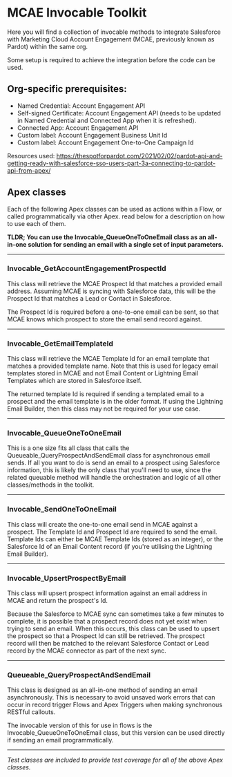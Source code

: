 # MCAE Invocable Toolkit

Here you will find a collection of invocable methods to integrate Salesforce with Marketing Cloud Account Engagement (MCAE, previously known as Pardot) within the same org.

Some setup is required to achieve the integration before the code can be used.

## Org-specific prerequisites:

- Named Credential: Account Engagement API
- Self-signed Certificate: Account Engagement API (needs to be updated in Named Credential and Connected App when it is refreshed).
- Connected App: Account Engagement API
- Custom label: Account Engagement Business Unit Id
- Custom label: Account Engagement One-to-One Campaign Id

Resources used: https://thespotforpardot.com/2021/02/02/pardot-api-and-getting-ready-with-salesforce-sso-users-part-3a-connecting-to-pardot-api-from-apex/

## Apex classes

Each of the following Apex classes can be used as actions within a Flow, or called programmatically via other Apex. read below for a description on how to use each of them.

**TLDR; You can use the Invocable_QueueOneToOneEmail class as an all-in-one solution for sending an email with a single set of input parameters.**

---

### Invocable_GetAccountEngagementProspectId

This class will retrieve the MCAE Prospect Id that matches a provided email address. Assuming MCAE is syncing with Salesforce data, this will be the Prospect Id that matches a Lead or Contact in Salesforce.

The Prospect Id is required before a one-to-one email can be sent, so that MCAE knows which prospect to store the email send record against.

---

### Invocable_GetEmailTemplateId

This class will retrieve the MCAE Template Id for an email template that matches a provided template name. Note that this is used for legacy email templates stored in MCAE and not Email Content or Lightning Email Templates which are stored in Salesforce itself.

The returned template Id is required if sending a templated email to a prospect and the email template is in the older format. If using the Lightning Email Builder, then this class may not be required for your use case.

---

### Invocable_QueueOneToOneEmail

This is a one size fits all class that calls the Queueable_QueryProspectAndSendEmail class for asynchronous email sends. If all you want to do is send an email to a prospect using Salesforce information, this is likely the only class that you'll need to use, since the related queuable method will handle the orchestration and logic of all other classes/methods in the toolkit.

---

### Invocable_SendOneToOneEmail

This class will create the one-to-one email send in MCAE against a prospect. The Template Id and Prospect Id are required to send the email. Template Ids can either be MCAE Template Ids (stored as an integer), or the Salesforce Id of an Email Content record (if you're utilising the Lightning Email Builder).

---

### Invocable_UpsertProspectByEmail

This class will upsert prospect information against an email address in MCAE and return the prospect's Id.

Because the Salesforce to MCAE sync can sometimes take a few minutes to complete, it is possible that a prospect record does not yet exist when trying to send an email. When this occurs, this class can be used to upsert the prospect so that a Prospect Id can still be retrieved. The prospect record will then be matched to the relevant Salesforce Contact or Lead record by the MCAE connector as part of the next sync.

---

### Queueable_QueryProspectAndSendEmail

This class is designed as an all-in-one method of sending an email asynchronously. This is necessary to avoid unsaved work errors that can occur in record trigger Flows and Apex Triggers when making synchronous RESTful callouts.

The invocable version of this for use in flows is the Invocable_QueueOneToOneEmail class, but this version can be used directly if sending an email programmatically.

---

_Test classes are included to provide test coverage for all of the above Apex classes._

